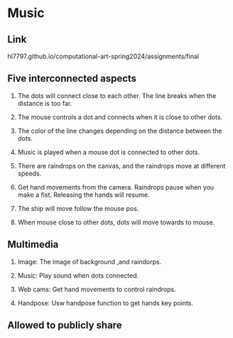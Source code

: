 # Music 
## Link
hl7797.github.io/computational-art-spring2024/assignments/final

## Five interconnected aspects
1. The dots will connect close to each other. The line breaks when the distance is too far.

2. The mouse controls a dot and connects when it is close to other dots.

3. The color of the line changes depending on the distance between the dots.

4. Music is played when a mouse dot is connected to other dots.

5. There are raindrops on the canvas, and the raindrops move at different speeds.

6. Get hand movements from the camera. Raindrops pause when you make a fist. Releasing the hands will resume.

7. The ship will move follow the mouse pos.

8. When mouse close to other dots, dots will move towards to mouse.

## Multimedia
1. Image: The image of background ,and raindorps.

2. Music: Play sound when dots connected.

3. Web cams: Get hand movements to control raindrops.

4. Handpose: Usw handpose function to get hands key points.
## Allowed to publicly share